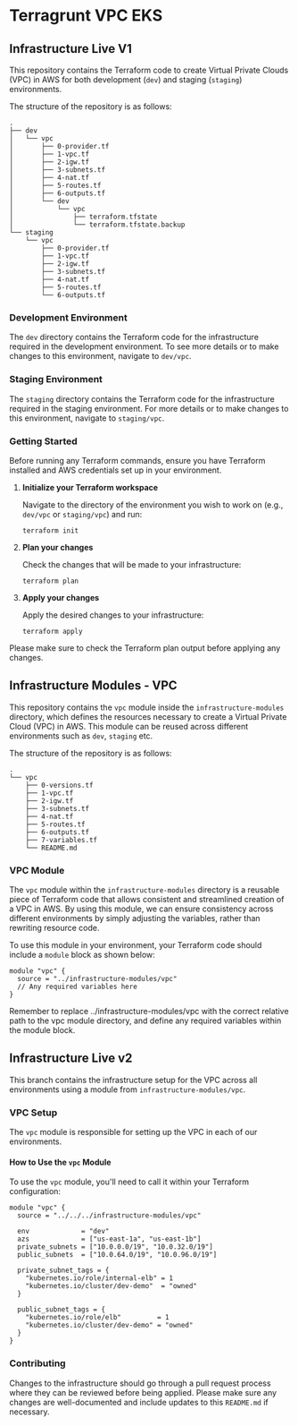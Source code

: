 # Terragrunt VPC EKS

## Infrastructure Live V1

This repository contains the Terraform code to create Virtual Private Clouds (VPC) in AWS for both development (`dev`) and staging (`staging`) environments.

The structure of the repository is as follows:
```
.
├── dev
│   └── vpc
│       ├── 0-provider.tf
│       ├── 1-vpc.tf
│       ├── 2-igw.tf
│       ├── 3-subnets.tf
│       ├── 4-nat.tf
│       ├── 5-routes.tf
│       ├── 6-outputs.tf
│       └── dev
│           └── vpc
│               ├── terraform.tfstate
│               └── terraform.tfstate.backup
└── staging
    └── vpc
        ├── 0-provider.tf
        ├── 1-vpc.tf
        ├── 2-igw.tf
        ├── 3-subnets.tf
        ├── 4-nat.tf
        ├── 5-routes.tf
        └── 6-outputs.tf
```

### Development Environment

The `dev` directory contains the Terraform code for the infrastructure required in the development environment. To see more details or to make changes to this environment, navigate to `dev/vpc`.

### Staging Environment

The `staging` directory contains the Terraform code for the infrastructure required in the staging environment. For more details or to make changes to this environment, navigate to `staging/vpc`.

### Getting Started

Before running any Terraform commands, ensure you have Terraform installed and AWS credentials set up in your environment.

1. **Initialize your Terraform workspace**

    Navigate to the directory of the environment you wish to work on (e.g., `dev/vpc` or `staging/vpc`) and run:

    ```
    terraform init
    ```

2. **Plan your changes**

    Check the changes that will be made to your infrastructure:

    ```
    terraform plan
    ```

3. **Apply your changes**

    Apply the desired changes to your infrastructure:

    ```
    terraform apply
    ```

Please make sure to check the Terraform plan output before applying any changes.

## Infrastructure Modules - VPC

This repository contains the `vpc` module inside the `infrastructure-modules` directory, which defines the resources necessary to create a Virtual Private Cloud (VPC) in AWS. This module can be reused across different environments such as `dev`, `staging` etc.

The structure of the repository is as follows:

```
.
└── vpc
    ├── 0-versions.tf
    ├── 1-vpc.tf
    ├── 2-igw.tf
    ├── 3-subnets.tf
    ├── 4-nat.tf
    ├── 5-routes.tf
    ├── 6-outputs.tf
    ├── 7-variables.tf
    └── README.md
```


### VPC Module

The `vpc` module within the `infrastructure-modules` directory is a reusable piece of Terraform code that allows consistent and streamlined creation of a VPC in AWS. By using this module, we can ensure consistency across different environments by simply adjusting the variables, rather than rewriting resource code.

To use this module in your environment, your Terraform code should include a `module` block as shown below:

```hcl
module "vpc" {
  source = "../infrastructure-modules/vpc"
  // Any required variables here
}
```
Remember to replace ../infrastructure-modules/vpc with the correct relative path to the vpc module directory, and define any required variables within the module block.

## Infrastructure Live v2

This branch contains the infrastructure setup for the VPC across all environments using a module from `infrastructure-modules/vpc`.

### VPC Setup

The `vpc` module is responsible for setting up the VPC in each of our environments.

#### How to Use the `vpc` Module

To use the `vpc` module, you'll need to call it within your Terraform configuration:

```hcl
module "vpc" {
  source = "../../../infrastructure-modules/vpc"

  env             = "dev"
  azs             = ["us-east-1a", "us-east-1b"]
  private_subnets = ["10.0.0.0/19", "10.0.32.0/19"]
  public_subnets  = ["10.0.64.0/19", "10.0.96.0/19"]

  private_subnet_tags = {
    "kubernetes.io/role/internal-elb" = 1
    "kubernetes.io/cluster/dev-demo"  = "owned"
  }

  public_subnet_tags = {
    "kubernetes.io/role/elb"         = 1
    "kubernetes.io/cluster/dev-demo" = "owned"
  }
}
```


### Contributing

Changes to the infrastructure should go through a pull request process where they can be reviewed before being applied. Please make sure any changes are well-documented and include updates to this `README.md` if necessary.
